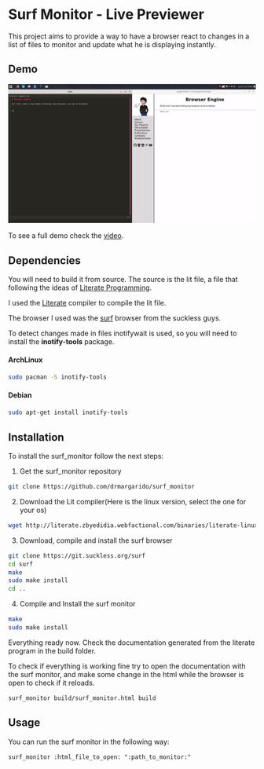 # Surf Monitor - Live Previewer

This project aims to provide a way to have a browser react to changes in a list of files to monitor and update what he is displaying instantly.

## Demo

![Live Preview](demo/live_preview_text.gif)

To see a full demo check the [video](https://youtu.be/wPPut1VDIj4).


## Dependencies

You will need to build it from source. The source is the lit file, a file that following the ideas of [Literate Programming](https://www-cs-faculty.stanford.edu/~knuth/lp.html).

I used the [Literate](https://github.com/zyedidia/Literate) compiler to compile the lit file.

The browser I used was the [surf](https://surf.suckless.org/) browser from the suckless guys.

To detect changes made in files inotifywait is used, so you will need to install the **inotify-tools** package.

#### ArchLinux
```sh
sudo pacman -S inotify-tools
```

#### Debian
```sh
sudo apt-get install inotify-tools
```

## Installation

To install the surf_monitor follow the next steps:

1. Get the surf_monitor repository
```sh
git clone https://github.com/drmargarido/surf_monitor
```

2. Download the Lit compiler(Here is the linux version, select the one for your os)
```sh
wget http://literate.zbyedidia.webfactional.com/binaries/literate-linux64.tar.gz && tar xf literate-linux64.tar.gz && rm literate-linux64.tar.gz
```

3. Download, compile and install the surf browser
```sh
git clone https://git.suckless.org/surf
cd surf
make
sudo make install
cd ..
```

4. Compile and Install the surf monitor
```sh
make
sudo make install
```

Everything ready now. Check the documentation generated from the literate program in the build folder.

To check if everything is working fine try to open the documentation with the surf monitor, and make some change in the html while the browser is open to check if it reloads.
```sh
surf_monitor build/surf_monitor.html build
```

## Usage

You can run the surf monitor in the following way:
```
surf_monitor :html_file_to_open: ":path_to_monitor:"
```
